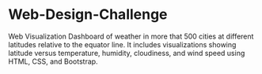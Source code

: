 # Web-Design-Challenge
Web Visualization Dashboard of weather in more that 500 cities at different latitudes relative to the equator line. It includes visualizations showing latitude versus temperature, humidity, cloudiness, and wind speed using HTML, CSS, and Bootstrap.

